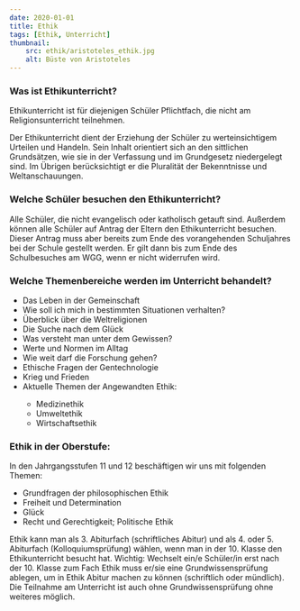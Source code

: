```yaml
---
date: 2020-01-01
title: Ethik
tags: [Ethik, Unterricht]
thumbnail: 
    src: ethik/aristoteles_ethik.jpg
    alt: Büste von Aristoteles
---
```

<h3>Was ist Ethikunterricht?</h3>
<p>Ethikunterricht ist für diejenigen Schüler Pflichtfach, die nicht am Religionsunterricht teilnehmen.</p>
<p>Der Ethikunterricht dient der Erziehung der Schüler zu werteinsichtigem Urteilen und Handeln. Sein Inhalt orientiert sich an den sittlichen Grundsätzen, wie sie in der Verfassung und im Grundgesetz niedergelegt sind. Im Übrigen berücksichtigt er die Pluralität der Bekenntnisse und Weltanschauungen.</p>
<h3>Welche Schüler besuchen den Ethikunterricht?</h3>
<p>Alle Schüler, die nicht evangelisch oder katholisch getauft sind. Außerdem können alle Schüler auf Antrag der Eltern den Ethikunterricht besuchen. Dieser Antrag muss aber bereits zum Ende des vorangehenden Schuljahres bei der Schule gestellt werden. Er gilt dann bis zum Ende des Schulbesuches am WGG, wenn er nicht widerrufen wird.</p>
<h3>Welche Themenbereiche werden im Unterricht behandelt?</h3>
<ul>
    <li>Das Leben in der Gemeinschaft</li>
    <li>Wie soll ich mich in bestimmten Situationen verhalten?</li>
    <li>Überblick über die Weltreligionen</li>
    <li>Die Suche nach dem Glück</li>
    <li>Was versteht man unter dem Gewissen?</li>
    <li>Werte und Normen im Alltag </li>
    <li>Wie weit darf die Forschung gehen?</li>
    <li>Ethische Fragen der Gentechnologie</li>
    <li>Krieg und Frieden</li>
    <li>Aktuelle Themen der Angewandten Ethik: </li>
    <ul>
        <li>Medizinethik</li>
        <li>Umweltethik</li>
        <li>Wirtschaftsethik</li>
    </ul>
</ul>
<h3>Ethik in der Oberstufe:</h3>
<p>In den Jahrgangsstufen 11 und 12 beschäftigen wir uns mit folgenden Themen:</p>
<ul>
    <li>Grundfragen der philosophischen Ethik</li>
    <li>Freiheit und Determination</li>
    <li>Glück</li>
    <li>Recht und Gerechtigkeit; Politische Ethik</li>
</ul>
<p>Ethik kann man als 3. Abiturfach (schriftliches Abitur) und als 4. oder 5. Abiturfach (Kolloquiumsprüfung) wählen, wenn man in der 10. Klasse den Ethikunterricht besucht hat. Wichtig: Wechselt ein/e Schüler/in erst nach der 10. Klasse zum Fach Ethik muss er/sie eine Grundwissensprüfung ablegen, um in Ethik Abitur machen zu können (schriftlich oder mündlich). Die Teilnahme am Unterricht ist auch ohne Grundwissensprüfung ohne weiteres möglich.</p>